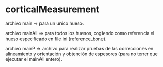 # corticalMeasurement

archivo main => para un unico hueso.

archivo mainAll => para todos los huesos, cogiendo como referencia el hueso especificado en file.ini (reference_bone).

archivo mainP => archivo para realizar pruebas de las correcciones en alineamiento y orientación y obtención de espesores (para no tener que ejecutar el mainAll entero).

